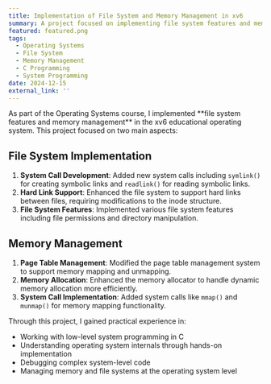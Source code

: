 ```yaml
---
title: Implementation of File System and Memory Management in xv6
summary: A project focused on implementing file system features and memory management in the xv6 operating system.
featured: featured.png
tags:
  - Operating Systems
  - File System
  - Memory Management
  - C Programming
  - System Programming
date: 2024-12-15
external_link: ''
---
```

<div class="justify-text">
As part of the Operating Systems course, I implemented **file system features and memory management** in the xv6 educational operating system. This project focused on two main aspects:

## File System Implementation
1. **System Call Development**: Added new system calls including `symlink()` for creating symbolic links and `readlink()` for reading symbolic links.
2. **Hard Link Support**: Enhanced the file system to support hard links between files, requiring modifications to the inode structure.
3. **File System Features**: Implemented various file system features including file permissions and directory manipulation.

## Memory Management
1. **Page Table Management**: Modified the page table management system to support memory mapping and unmapping.
2. **Memory Allocation**: Enhanced the memory allocator to handle dynamic memory allocation more efficiently.
3. **System Call Implementation**: Added system calls like `mmap()` and `munmap()` for memory mapping functionality.

Through this project, I gained practical experience in:
- Working with low-level system programming in C
- Understanding operating system internals through hands-on implementation
- Debugging complex system-level code
- Managing memory and file systems at the operating system level
</div>